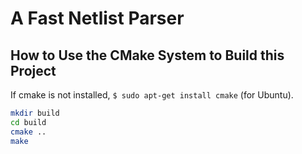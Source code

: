 # A Fast Netlist Parser

## How to Use the CMake System to Build this Project

If cmake is not installed, `$ sudo apt-get install cmake` (for Ubuntu).

```bash
mkdir build
cd build
cmake ..
make
```
